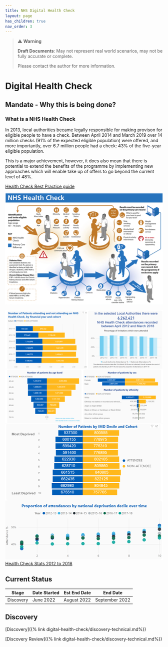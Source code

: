 ```yaml
---
title: NHS Digital Health Check
layout: page
has_children: true
nav_order: 3
---
```


> ⚠️ **Warning**
>  
> **Draft Documents**: May not represent real world scenarios, may not be fully accurate or complete.
>
> Please contact the author for more information.


# Digital Health Check

## Mandate - Why this is being done?

### What is a NHS Health Check
In 2013, local authorities became legally responsible for making provison for eligible 
people to have a check. Between April 2014 and March 2019 over 14 million checks 
(91% of the expected eligible population) were offered, and more importantly, over 6.7
million people had a check: 43% of the five-year eligible population. 

This is a major achievement, however, it does also mean that there is potential to extend the benefits of 
the programme by implementing new approaches which will enable take up of offers to 
go beyond the current level of 48%.

[Health Check Best Practice guide](20200417-NHS-Health-Check-Best-Practice-Guidance-2019_update.pdf)

![Health Check](healthcheck.png)

![Stats](stats-2012-2018.png)
![Stats](stats-age-sex.png)
![Stats](stats-imd.png)
[Health Check Stats 2012 to 2018](https://app.powerbi.com/view?r=eyJrIjoiMjllZTU3MGEtZGQwNC00NzI0LWE5YWEtNTBkNGIwMzBmYjQ2IiwidCI6IjUwZjYwNzFmLWJiZmUtNDAxYS04ODAzLTY3Mzc0OGU2MjllMiIsImMiOjh9)


## Current Status

| Stage     | Date Started | Est End Date | End Date       |
| --------- | ------------ | ------------ | -------------- |
| Discovery | June 2022    | August 2022  | September 2022 |

## Discovery

[Discovery]({% link digital-health-check/discovery-technical.md%})

[Discovery Review]({% link digital-health-check/discovery-technical.md%})

